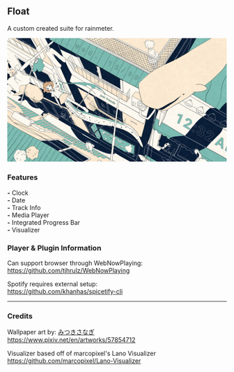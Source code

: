 ## Float 
A custom created suite for rainmeter.

![preview](https://github.com/haretian/float/blob/main/preview.png)

### Features
**-** Clock
\
**-** Date
\
**-** Track Info
\
**-** Media Player
\
**-** Integrated Progress Bar
\
**-** Visualizer


### Player & Plugin Information
Can support browser through WebNowPlaying:
\
https://github.com/tjhrulz/WebNowPlaying

Spotify requires external setup:
\
https://github.com/khanhas/spicetify-cli

---

### Credits
Wallpaper art by: [みつきさなぎ](https://www.pixiv.net/en/users/3995840)
\
https://www.pixiv.net/en/artworks/57854712

Visualizer based off of marcopixel's Lano Visualizer
\
https://github.com/marcopixel/Lano-Visualizer
